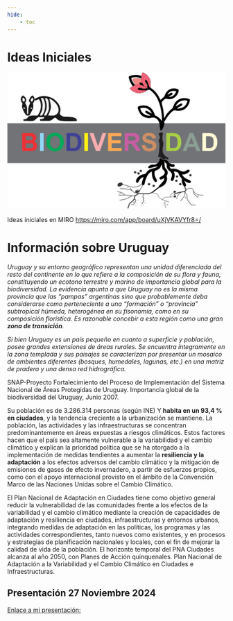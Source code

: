 ```yaml
---
hide:
    - toc
---
```


# Ideas Iniciales

![](../images/ProyectoIntegrador/biodiversidad.svg)

Ideas iniciales en MIRO 
https://miro.com/app/board/uXjVKAVYfr8=/ 

# Información sobre Uruguay

  *Uruguay y su entorno geográfico representan una unidad diferenciada del resto del continente en lo que refiere a la composición de su flora y fauna, constituyendo un ecotono terrestre y marino de importancia
  global para la biodiversidad. La evidencia apunta a que Uruguay no es la misma provincia que las “pampas” argentinas sino que probablemente deba considerarse como perteneciente a una “formación” o  “provincia” subtropical húmeda, heterogénea en su fisonomía, como en su composición florística. Es razonable concebir a esta región como una gran **zona de transición**.* 
 
  *Si bien Uruguay es un país pequeño en cuanto a superficie y población, posee grandes extensiones de áreas rurales. Se encuentra íntegramente en la zona templada y sus paisajes se caracterizan por presentar  un mosaico de ambientes diferentes (bosques, humedales, lagunas, etc.) en una matriz de pradera y una densa red hidrográfica.*


  SNAP-Proyecto Fortalecimiento del Proceso de Implementación del Sistema Nacional de Áreas Protegidas de Uruguay. Importancia global
  de la biodiversidad del Uruguay, Junio 2007.


  Su población es de 3.286.314 personas (según INE) Y **habita en un 93,4 % en ciudades**, y la tendencia creciente a la urbanización se mantiene. La población, las actividades y las infraestructuras se concentran predominantemente en áreas expuestas a riesgos climáticos.
  Estos factores hacen que el país sea altamente vulnerable a la variabilidad y el cambio climático y explican la prioridad política que se ha otorgado a la implementación de  medidas tendientes a aumentar la **resiliencia y la adaptación** a los efectos adversos del cambio climático y la mitigación de emisiones de gases de efecto invernadero, a partir  de esfuerzos propios, como con el apoyo internacional provisto en el ámbito de la Convención Marco de las Naciones Unidas sobre el Cambio Climático.


  El Plan Nacional de Adaptación en Ciudades tiene como objetivo general reducir la vulnerabilidad de las comunidades frente a los efectos de la variabilidad y el cambio climático mediante la creación
de capacidades de adaptación y resiliencia en ciudades, infraestructuras y entornos urbanos, integrando medidas de adaptación en las políticas, los programas y las actividades correspondientes, tanto nuevos como existentes, y en procesos y estrategias de planificación nacionales y locales, con el fin de mejorar la calidad de vida de la población.
 El horizonte temporal del PNA Ciudades alcanza al año 2050, con Planes de Acción quinquenales.
                              Plan Nacional de Adaptación a la Variabilidad y el Cambio Climático en Ciudades e Infraestructuras.


## **Presentación 27 Noviembre 2024**

[Enlace a mi presentación:](https://docs.google.com/presentation/d/1PSvSOZfJQ5Ut-72sCIYmQvXgEmUQrWkcyO-5pVy9E1E/edit?usp=sharing)
